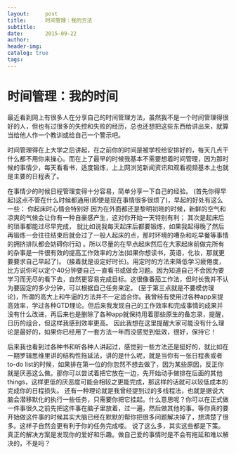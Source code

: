 ```yaml
---
layout:     post  
title:      时间管理：我的方法
subtitle:  
date:       2015-09-22  
author:  
header-img: 
catalog: true  
tags:
--- 
```


# 时间管理：我的时间

最近看到网上有很多人在分享自己的时间管理方法，虽然我不是一个时间管理得很好的人，但也有过很多的失控和失败的经历，总也还想把这些东西给讲出来，就算当给他人作一个教训或给自己一个警示吧。

时间管理得在上大学之后讲起，在之前你的时间是被学校给安排好的，每天几点干什么都不用你来操心。而在上了最早的时候我基本不需要想着时间管理，因为那时候的事情少，每天看看书，适度锻炼，上上网浏览新闻资讯和观看视频基本上也就是主要的日程表了。

在事情少的时候日程管理变得十分容易，简单分享一下自己的经验。
(首先你得早起)这点不管在什么时候都通用(即使是现在事情很多很烦了)，早起的好处有这么一些：
你起床时心情会特别好
因为在外面都还是黎明初晓的时候，新鲜的空气和凉爽的气候会让你有一种自豪感产生，这对你开始一天特别有利；
其次是起床后的琐事都能过尽早完成，
就比如说我每天起床后都要锻炼，如果我起得晚了然后再锻炼一会往往结束后就会过了一般人起床的点，那时环境的嘈杂和吃早餐等事情的拥挤排队都会妨碍你行动 。所以尽量的在早点起床然后在大家起床前做完所有的杂事是一件很有效的提高工作效率的方法(如果你想读书，英语，化妆，那就更要要求自己早起了)。
(接着就是设定好时长)。用定时的方法来降低学习疲倦度，比方说你可以定个40分钟要自己一直看书或做会习题。因为知道自己不会因为要学习而无尽的看下去，自然更容易完成目标。这很像番茄工作法，但时长我并不认为要固定的多少分钟，可以根据自己任务来定。
(至于第三点就是不要模仿理论)，所谓的高大上和牛逼的方法并不一定适合你。我曾经有使用过各种app来提高效率，学过各种GTD理论。但后来我发现自己的工作效率和完成事情的成果并没有什么改进，再后来也是删除了各种app就保持用着那些原生的备忘录，提醒，日历的组合，但这样我感到效率更高。
因此我想在这里提醒大家可能没有什么理论是最好的，如果你已经用了一套方法一年而没感觉到低效，很好，保持它！

后来我也看到过各种书和听各种人讲起过，感觉到一些方法还是挺好的，就比如在一期罗辑思维里讲的结构性拖延法，讲的是什么呢，就是当你有一张日程表或者to-do list的时候，如果排在第一位的你忽然不想去做了，因为某些原因，反正你就是厌恶这么做。那你可以尝试着把它放在一边，先开始动手做排在后面的其他things，这样更低的厌恶度可能会相较之更能完成，那这样的话就可以较低成本的完成你的日程损失。
还有一种理论就是我曾经提到过的多线程法，也就是据说大脑会潜移默化的执行一些任务，只需要你把它挂起。什么意思呢？你可以在正式做一件事很久之前先把这件事在脑子里放着，过一遍，然后做其他的事。等你真的要开始做这件事的时候其实大脑已经在默默的帮你把很多问题解决掉了，想清楚了很多。这样子自然会更有利于你的任务完成喽。
说了这么多，其实这些都是下策。真正的解决方案是发现你的爱好和乐趣。做自己爱的事情时是不会有拖延和难以解决的，不是吗？